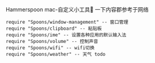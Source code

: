 Hammerspoon
mac-自定义小工具🔧
一下内容郡参考于网络

```
require "Spoons/window-management" -- 窗口管理
require "Spoons/clipboard" -- 粘贴板
require "Spoons/ime" -- 设置各种应用的默认输入法
require "Spoons/volume" -- 控制声音
require "Spoons/wifi" -- wifi切换
require "Spoons/weather" -- 天气 todo
```
